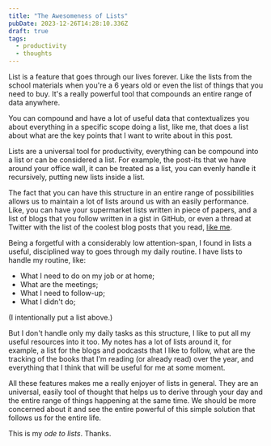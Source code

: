 ```yaml
---
title: "The Awesomeness of Lists"
pubDate: 2023-12-26T14:28:10.336Z
draft: true
tags:
  - productivity
  - thoughts
---
```


List is a feature that goes through our lives forever. Like the lists from the school materials when you're a 6 years old or even the list of things that you need to buy. It's a really powerful tool that compounds an entire range of data anywhere.

You can compound and have a lot of useful data that contextualizes you about everything in a specific scope doing a list, like me, that does a list about what are the key points that I want to write about in this post.

Lists are a universal tool for productivity, everything can be compound into a list or can be considered a list. For example, the post-its that we have around your office wall, it can be treated as a list, you can evenly handle it recursively, putting new lists inside a list.

The fact that you can have this structure in an entire range of possibilities allows us to maintain a lot of lists around us with an easily performance. Like, you can have your supermarket lists written in piece of papers, and a list of blogs that you follow written in a gist in GitHub, or even a thread at Twitter with the list of the coolest blog posts that you read, [like me](https://twitter.com/noghartt/status/1521123090587082752).

Being a forgetful with a considerably low attention-span, I found in lists a useful, disciplined way to goes through my daily routine. I have lists to handle my routine, like:

- What I need to do on my job or at home;
- What are the meetings;
- What I need to follow-up;
- What I didn't do;

(I intentionally put a list above.)

But I don't handle only my daily tasks as this structure, I like to put all my useful resources into it too. My notes has a lot of lists around it, for example, a list for the blogs and podcasts that I like to follow, what are the tracking of the books that I'm reading (or already read) over the year, and everything that I think that will be useful for me at some moment.

All these features makes me a really enjoyer of lists in general. They are an universal, easily tool of thought that helps us to derive through your day and the entire range of things happening at the same time. We should be more concerned about it and see the entire powerful of this simple solution that follows us for the entire life.

This is my _ode to lists_. Thanks.
